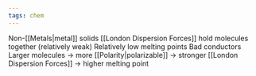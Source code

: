 ```yaml
---
tags: chem
---
```

Non-[[Metals|metal]] solids
[[London Dispersion Forces]] hold molecules together (relatively weak)
Relatively low melting points
Bad conductors
Larger molecules -> more [[Polarity|polarizable]] -> stronger [[London Dispersion Forces]] -> higher melting point